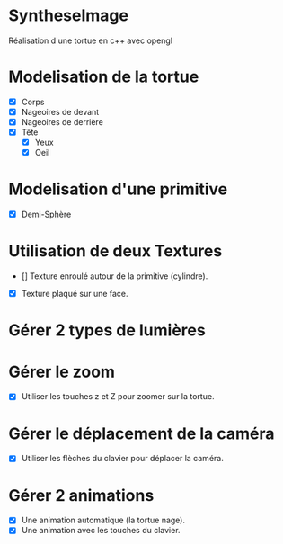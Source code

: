# SyntheseImage
 Réalisation d'une tortue en c++ avec opengl
 
# Modelisation de la tortue
- [x] Corps
- [x] Nageoires de devant
- [x] Nageoires de derrière
- [x] Tête 
    - [x] Yeux
    - [x] Oeil

# Modelisation d'une primitive
- [x] Demi-Sphère 

# Utilisation de deux Textures
- [] Texture enroulé autour de la primitive (cylindre).
- [x] Texture plaqué sur une face.

# Gérer 2 types de lumières

# Gérer le zoom
- [x] Utiliser les touches z et Z pour zoomer sur la tortue.

# Gérer le déplacement de la caméra
- [x] Utiliser les flèches du clavier pour déplacer la caméra.

# Gérer 2 animations
- [x] Une animation automatique (la tortue nage).
- [x] Une animation avec les touches du clavier.
